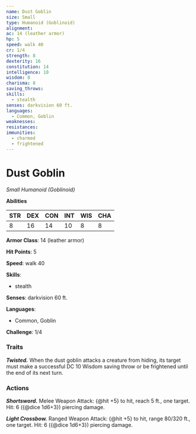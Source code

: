 ```yaml
---
name: Dust Goblin
size: Small
type: Humanoid (Goblinoid)
alignment: 
ac: 14 (leather armor)
hp: 5
speed: walk 40
cr: 1/4
strength: 8
dexterity: 16
constitution: 14
intelligence: 10
wisdom: 8
charisma: 8
saving_throws:
skills:
  - stealth
senses: darkvision 60 ft.
languages:
  - Common, Goblin
weaknesses:
resistances:
immunities:
  - charmed
  - frightened
---
```


# Dust Goblin

*Small Humanoid (Goblinoid)*

**Abilities**

| STR | DEX | CON | INT | WIS | CHA |
| --- | --- | --- | --- | --- | --- |
| 8 | 16 | 14 | 10 | 8 | 8 |

**Armor Class**: 14 (leather armor)

**Hit Points**: 5

**Speed**: walk 40

**Skills**:
  - stealth

**Senses**: darkvision 60 ft.

**Languages**:
  - Common, Goblin

**Challenge**: 1/4

### Traits
***Twisted.*** When the dust goblin attacks a creature from hiding, its target must make a successful DC 10 Wisdom saving throw or be frightened until the end of its next turn.

### Actions
***Shortsword.*** Melee Weapon Attack: {@hit +5} to hit, reach 5 ft., one target. Hit: 6 ({@dice 1d6+3}) piercing damage.

***Light Crossbow.*** Ranged Weapon Attack: {@hit +5} to hit, range 80/320 ft., one target. Hit: 6 ({@dice 1d6+3}) piercing damage.

